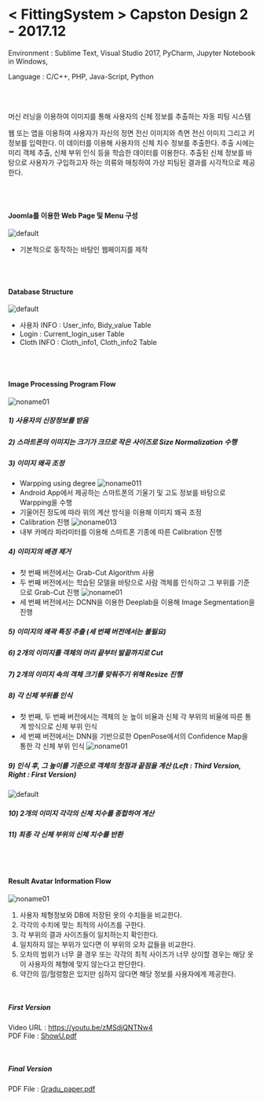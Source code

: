 # < FittingSystem > Capston Design 2 - 2017.12

<p> Environment : Sublime Text, Visual Studio 2017, PyCharm, Jupyter Notebook in Windows,
<p> Language : C/C++, PHP, Java-Script, Python

<br><br>

<p> 머신 러닝을 이용하여 이미지를 통해 사용자의 신체 정보를 추출하는 자동 피팅 시스템 </p>
<p> 웹 또는 앱을 이용하여 사용자가 자신의 정면 전신 이미지와 측면 전신 이미지 그리고 키 정보를 입력한다. 이 데이터를 이용해 사용자의 신체 치수 정보를 추출한다. 추출 시에는 미리 객체 추출, 신체 부위 인식 등을 학습한 데이터를 이용한다. 추출된 신체 정보를 바탕으로 사용자가 구입하고자 하는 의류와 매칭하여 가상 피팅된 결과를 시각적으로 제공한다.</p>

<br><br>

#### Joomla를 이용한 Web Page 및 Menu 구성
![default](https://user-images.githubusercontent.com/21214309/48612944-b9d34b80-e9cd-11e8-95fd-43d0b72b4bcb.JPG)

- 기본적으로 동작하는 바탕인 웹페이지를 제작

<br><br>

#### Database Structure
![default](https://user-images.githubusercontent.com/21214309/48612806-5812e180-e9cd-11e8-9f36-8fdff8ce9530.JPG)

- 사용자 INFO : User_info, Bidy_value Table
- Login : Current_login_user Table
- Cloth INFO : Cloth_info1, Cloth_info2 Table

<br><br>

#### Image Processing Program Flow
![noname01](https://user-images.githubusercontent.com/21214309/48616221-4c77e880-e9d6-11e8-9d02-812279bd857c.png)

##### 1) 사용자의 신장정보를 받음
##### 2) 스마트폰의 이미지는 크기가 크므로 작은 사이즈로 Size Normalization 수행
##### 3) 이미지 왜곡 조정
  - Warpping using degree
  ![noname011](https://user-images.githubusercontent.com/21214309/48616222-4c77e880-e9d6-11e8-8b7a-8da631554fcc.png)
  - Android App에서 제공하는 스마트폰의 기울기 및 고도 정보를 바탕으로 Warpping을 수행
  - 기울어진 정도에 따라 위의 계산 방식을 이용해 이미지 왜곡 조정
  - Calibration 진행
  ![noname013](https://user-images.githubusercontent.com/21214309/48617107-d7f27900-e9d8-11e8-9b68-7ae27da27c78.png)
  - 내부 카메라 파라미터를 이용해 스마트폰 기종에 따른 Calibration 진행 

##### 4) 이미지의 배경 제거
  - 첫 번째 버전에서는 Grab-Cut Algorithm 사용
  - 두 번째 버전에서는 학습된 모델을 바탕으로 사람 객체를 인식하고 그 부위를 기준으로 Grab-Cut 진행
  ![noname01](https://user-images.githubusercontent.com/21214309/48617105-d7f27900-e9d8-11e8-9a2b-63acb956691f.png)
  - 세 번째 버전에서는 DCNN을 이용한 Deeplab을 이용해 Image Segmentation을 진행

##### 5) 이미지의 왜곽 특징 추출 (세 번째 버전에서는 불필요)
##### 6) 2개의 이미지를 객체의 머리 끝부터 발끝까지로 Cut
##### 7) 2개의 이미지 속의 객체 크기를 맞춰주기 위해 Resize 진행
##### 8) 각 신체 부위를 인식
  - 첫 번째, 두 번째 버전에서는 객체의 눈 높이 비율과 신체 각 부위의 비율에 따른 통계 방식으로 신체 부위 인식
  - 세 번째 버전에서는 DNN을 기반으로한 OpenPose에서의 Confidence Map을 통한 각 신체 부위 인식
  ![noname01](https://user-images.githubusercontent.com/21214309/48617210-24d64f80-e9d9-11e8-91ab-b148614ef2a7.png)

##### 9) 인식 후, 그 높이를 기준으로 객체의 첫점과 끝점을 계산 (Left : Third Version, Right : First Version)
![default](https://user-images.githubusercontent.com/21214309/48617104-d759e280-e9d8-11e8-807e-e3cf77068e8c.JPG)
##### 10) 2개의 이미지 각각의 신체 치수를 종합하여 계산
##### 11) 최종 각 신체 부위의 신체 치수를 반환

<br><br>

#### Result Avatar Information Flow
![noname01](https://user-images.githubusercontent.com/21214309/48617374-a75f0f00-e9d9-11e8-9468-d3d4f5a76140.png)

1) 사용자 체형정보와 DB에 저장된 옷의 수치들을 비교한다.
2) 각각의 수치에 맞는 최적의 사이즈를 구한다.
3) 각 부위의 결과 사이즈들이 일치하는지 확인한다.
4) 일치하지 않는 부위가 있다면 이 부위의 오차 값들을 비교한다.
5) 오차의 범위가 너무 클 경우 또는 각각의 최적 사이즈가 너무 상이할 경우는 해당 옷이 사용자의 체형에 맞지 않는다고 판단한다.
6) 약간의 낌/헐렁함은 있지만 심하지 않다면 해당 정보를 사용자에게 제공한다. 

<br>

##### First Version
Video URL : https://youtu.be/zMSdjQNTNw4 <br>
PDF File : [ShowU.pdf](https://github.com/YouMinJung/FittingSystem/files/2588666/ShowU.pdf) 

<br>
  
##### Final Version
PDF File : [Gradu_paper.pdf](https://github.com/YouMinJung/FittingSystem/files/2589148/Gradu_paper.pdf)

